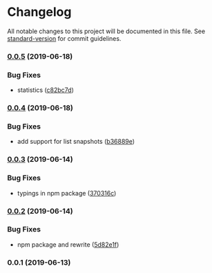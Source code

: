 # Changelog

All notable changes to this project will be documented in this file. See [standard-version](https://github.com/conventional-changelog/standard-version) for commit guidelines.

### [0.0.5](https://github.com/36node/bus-realtime-sdk-js/compare/v0.0.4...v0.0.5) (2019-06-18)


### Bug Fixes

* statistics ([c82bc7d](https://github.com/36node/bus-realtime-sdk-js/commit/c82bc7d))



### [0.0.4](https://github.com/36node/bus-realtime-sdk-js/compare/v0.0.3...v0.0.4) (2019-06-18)


### Bug Fixes

* add support for list snapshots ([b36889e](https://github.com/36node/bus-realtime-sdk-js/commit/b36889e))



### [0.0.3](https://github.com/36node/bus-realtime-sdk-js/compare/v0.0.2...v0.0.3) (2019-06-14)


### Bug Fixes

* typings in npm package ([370316c](https://github.com/36node/bus-realtime-sdk-js/commit/370316c))



### [0.0.2](https://github.com/36node/bus-realtime-sdk-js/compare/v0.0.1...v0.0.2) (2019-06-14)


### Bug Fixes

* npm package and rewrite ([5d82e1f](https://github.com/36node/bus-realtime-sdk-js/commit/5d82e1f))



### 0.0.1 (2019-06-13)
